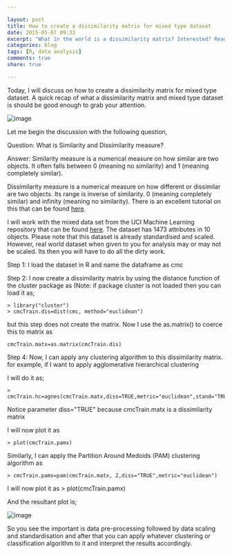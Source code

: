 ```yaml
---

layout: post
title: How to create a dissimilarity matrix for mixed type dataset
date: 2015-05-07 09:33
excerpt: "What in the world is a dissimilarity matrix? Interested? Read on.."
categories: blog
tags: [R, data analysis]
comments: true
share: true

---
```

Today, I will discuss on how to create a dissimilarity matrix for mixed type dataset. A quick recap of what a dissimilarity matrix and mixed type dataset is should be good enough to grab your attention.

![image](https://duttashi.github.io/images/matrix.gif)

Let me begin the discussion with the following question, 

Question: What is Similarity and Dissimilarity measure? 

Answer: Similarity measure is a numerical measure on how similar are two objects. It often falls between 0 (meaning no similarity) and 1 (meaning completely similar). 

Dissimilarity measure is a numerical measure on how different or dissimilar are two objects. Its range is inverse of similarity. 0 (meaning completely similar) and infinity (meaning no similarity). There is an excellent tutorial on this that can be found <a href="https://onlinecourses.science.psu.edu/stat857/node/28">here</a>.

I will work with the mixed data set from the UCI Machine Learning repository that can be found <a title="Link: https://archive.ics.uci.edu/ml/datasets/Contraceptive+Method+Choice" href="https://archive.ics.uci.edu/ml/datasets/Contraceptive+Method+Choice">here</a>. The dataset has 1473 attributes in 10 objects. Please note that this dataset is already standardised and scaled. However, real world dataset when given to you for analysis may or may not be scaled. Its then you will have to do all the dirty work.

Step 1: I load the dataset in R and name the dataframe as cmc

Step 2: I now create a dissimilarity matrix by using the distance function of the cluster package as (Note: if package cluster is not loaded then you can load it as;

	> library("cluster")
	> cmcTrain.dis=dist(cmc, method="euclidean") 
	
<div>but this step does not create the matrix. Now I use the as.matrix() to coerce this to matrix as</div>

	cmcTrain.matx=as.matrix(cmcTrain.dis) 

Step 4: Now, I can apply any clustering algorithm to this dissimilarity matrix. for example, if I want to apply agglomerative hierarchical clustering</div>

I will do it as;

	> cmcTrain.hc=agnes(cmcTrain.matx,diss=TRUE,metric="euclidean",stand="TRUE",method="average") 

Notice parameter diss="TRUE" because cmcTrain.matx is a dissimilarity matrix</pre>

I will now plot it as

	> plot(cmcTrain.pamx)

Similarly, I can apply the Partition Around Medoids (PAM) clustering algorithm as

	> cmcTrain.pamx=pam(cmcTrain.matx, 2,diss="TRUE",metric="euclidean")
	
I will now plot it as
	> plot(cmcTrain.pamx)
	
And the resultant plot is;

![image](https://duttashi.github.io/images/diss_matrix.png) 

So you see the important is data pre-processing followed by data scaling and standardisation and after that you can apply whatever clustering or classification algorithm to it and interpret the results accordingly.
